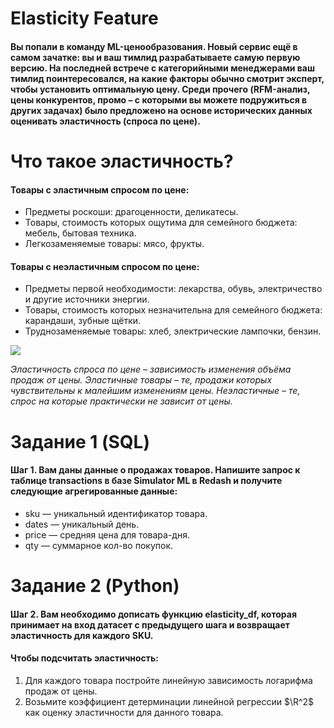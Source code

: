 # Elasticity Feature
#### Вы попали в команду ML-ценообразования. Новый сервис ещё в самом зачатке: вы и ваш тимлид разрабатываете самую первую версию. На последней встрече с категорийными менеджерами ваш тимлид поинтересовался, на какие факторы обычно смотрит эксперт, чтобы установить оптимальную цену. Среди прочего (RFM-анализ, цены конкурентов, промо – с которыми вы можете подружиться в других задачах) было предложено на основе исторических данных оценивать эластичность (спроса по цене).
# Что такое эластичность?
#### Товары с эластичным спросом по цене:
+ Предметы роскоши: драгоценности, деликатесы.
+ Товары, стоимость которых ощутима для семейного бюджета: мебель, бытовая техника.
+ Легкозаменяемые товары: мясо, фрукты.
#### Товары с неэластичным спросом по цене:
+ Предметы первой необходимости: лекарства, обувь, электричество и другие источники энергии.
+ Товары, стоимость которых незначительна для семейного бюджета: карандаши, зубные щётки.
+ Труднозаменяемые товары: хлеб, электрические лампочки, бензин.

![](https://storage.yandexcloud.net/klms-public/production/learning-content/55/1230/11609/33609/164087/image%20-%202022-08-17T193957.032.png)

*Эластичность спроса по цене – зависимость изменения объёма продаж от цены. Эластичные товары – те, продажи которых чувствительны к малейшим изменениям цены. Неэластичные – те, спрос на которые практически не зависит от цены.*

# Задание 1 (SQL)
#### Шаг 1. Вам даны данные о продажах товаров. Напишите запрос к таблице transactions в базе Simulator ML в Redash и получите следующие агрегированные данные:
+ sku — уникальный идентификатор товара.
+ dates — уникальный день.
+ price — средняя цена для товара-дня.
+ qty — суммарное кол-во покупок.

# Задание 2 (Python)
#### Шаг 2. Вам необходимо дописать функцию elasticity_df, которая принимает на вход датасет с предыдущего шага и возвращает эластичность для каждого SKU.
#### Чтобы подсчитать эластичность:

1. Для каждого товара постройте линейную зависимость логарифма продаж от цены.
2. Возьмите коэффициент детерминации линейной регрессии $\R^2$ как оценку эластичности для данного товара.
